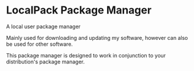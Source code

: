 # LocalPack Package Manager
A local user package manager



Mainly used for downloading and updating my software, however can also be used for other software.

This package manager is designed to work in conjunction to your distribution's package manager.

